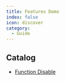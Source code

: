 ```yaml
---
title: Features Demo
index: false
icon: discover
category:
  - Guide
---
```


## Catalog

- [Function Disable](disable.md)
